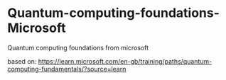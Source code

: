 # Quantum-computing-foundations-Microsoft
Quantum computing foundations from microsoft

based on: https://learn.microsoft.com/en-gb/training/paths/quantum-computing-fundamentals/?source=learn
